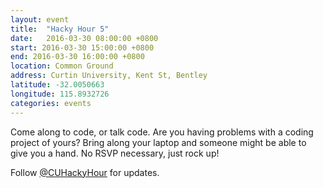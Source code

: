 ```yaml
---
layout: event
title:  "Hacky Hour 5"
date:   2016-03-30 08:00:00 +0800
start: 2016-03-30 15:00:00 +0800
end: 2016-03-30 16:00:00 +0800
location: Common Ground
address: Curtin University, Kent St, Bentley
latitude: -32.0050663
longitude: 115.8932726
categories: events
---
```


Come along to code, or talk code. Are you having problems
with a coding project of yours? Bring along your laptop and someone
might be able to give you a hand. No RSVP necessary, just rock up!

Follow [@CUHackyHour](https://twitter.com/CUHackyHour) for updates.
